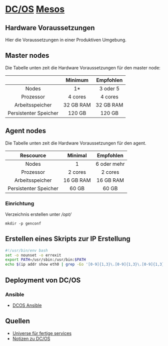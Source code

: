 # [DC/OS](../dcos) [Mesos](../mesos)

## Hardware Voraussetzungen

Hier die Voraussetzungen in einer Produktiven Umgebung.

## Master nodes

Die Tabelle unten zeit die Hardware Voraussetzungen für den master node:

| |Minimum | Empfohlen |
| :---: | :---: | :---: |
|Nodes         | 1* |  3 oder 5 |
|Prozessor | 4 cores | 4 cores|
|Arbeitsspeicher | 32 GB RAM | 32 GB RAM|
|Persistenter Speicher | 120 GB | 120 GB|

## Agent nodes

Die Tabelle unten zeit die Hardware Voraussetzungen für den agent.

| Rescource | Minimal | Empfohlen |
| :---: | :---: | :---: |
|Nodes       | 1       |6 oder mehr|
|Prozessor    | 2 cores |2 cores  |
|Arbeitsspeicher | 16 GB RAM  |16 GB RAM|
|Persistenter Speicher| 60 GB |60 GB|

### Einrichtung

Verzeichnis erstellen unter _/opt/_

`mkdir -p genconf`

## Erstellen eines Skripts zur IP Erstellung

```sh
#!/usr/bin/env bash
set -o nounset -o errexit
export PATH=/usr/sbin:/usr/bin:$PATH
echo $(ip addr show eth0 | grep -Eo '[0-9]{1,3}\.[0-9]{1,3}\.[0-9]{1,3}\.[0-9]{1,3}' | head -1)
```

## Deployment von DC/OS

### Ansible

* [DCOS Ansible](https://github.com/dcos/dcos-ansible)

## Quellen

* [Universe für fertige services](https://universe.dcos.io/#/packages)
* [Notizen zu DC/OS](https://mesosphere.github.io/field-notes/)
